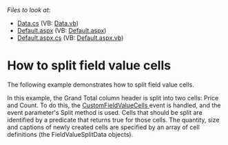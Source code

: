 <!-- default file list -->
*Files to look at*:

* [Data.cs](./CS/ASPxPivotGrid_SplittingCells/Data.cs) (VB: [Data.vb](./VB/ASPxPivotGrid_SplittingCells/Data.vb))
* [Default.aspx](./CS/ASPxPivotGrid_SplittingCells/Default.aspx) (VB: [Default.aspx](./VB/ASPxPivotGrid_SplittingCells/Default.aspx))
* [Default.aspx.cs](./CS/ASPxPivotGrid_SplittingCells/Default.aspx.cs) (VB: [Default.aspx.vb](./VB/ASPxPivotGrid_SplittingCells/Default.aspx.vb))
<!-- default file list end -->
# How to split field value cells


<p>The following example demonstrates how to split field value cells.</p>
<p>In this example, the Grand Total column header is split into two cells: Price and Count. To do this, the <a href="https://documentation.devexpress.com/#AspNet/DevExpressWebASPxPivotGridASPxPivotGrid_CustomFieldValueCellstopic">CustomFieldValueCells </a>event is handled, and the event parameter's Split method is used. Cells that should be split are identified by a predicate that returns true for those cells. The quantity, size and captions of newly created cells are specified by an array of cell definitions (the FieldValueSplitData objects).</p>

<br/>


